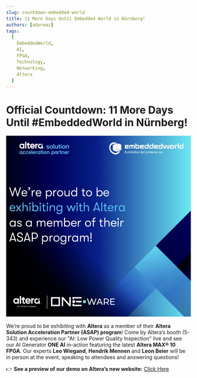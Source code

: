 ```yaml
---
slug: countdown-embedded-world
title: 11 More Days Until Embedded World in Nürnberg!
authors: [adurmaz]
tags:
  [
    EmbeddedWorld,
    AI,
    FPGA,
    Technology,
    Networking,
    Altera
  ]
---
```


# Official Countdown: 11 More Days Until #EmbeddedWorld in Nürnberg!

![Embedded World Countdown](img/1740774471530.jpeg)

We’re proud to be exhibiting with **Altera** as a member of their **Altera Solution Acceleration Partner (ASAP) program**! Come by Altera’s booth (5-343) and experience our "AI: Low Power Quality Inspection" live and see our AI Generator **ONE AI** in-action featuring the latest **Altera MAX® 10 FPGA**. Our experts **Leo Wiegand**, **Hendrik Mennen** and **Leon Beier** will be in person at the event, speaking to attendees and answering questions!

👉 **See a preview of our demo on Altera’s new website:** [Click Here](https://lnkd.in/e8XTUAhZ)
